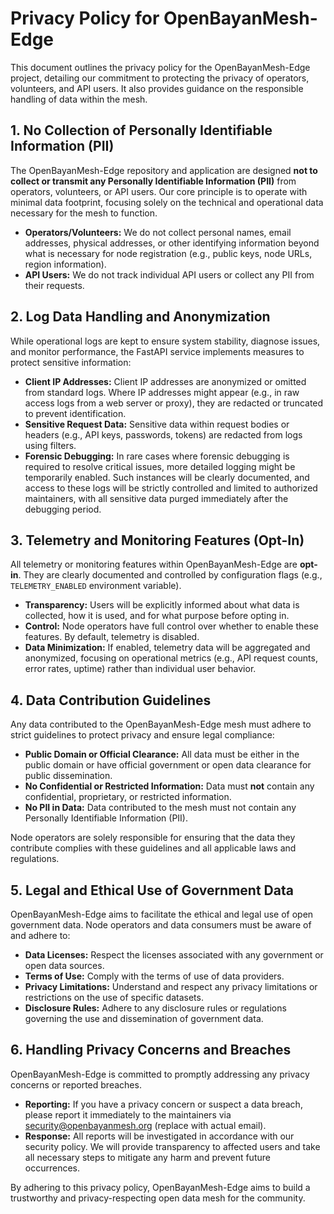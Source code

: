 # Privacy Policy for OpenBayanMesh-Edge

This document outlines the privacy policy for the OpenBayanMesh-Edge project, detailing our commitment to protecting the privacy of operators, volunteers, and API users. It also provides guidance on the responsible handling of data within the mesh.

## 1. No Collection of Personally Identifiable Information (PII)

The OpenBayanMesh-Edge repository and application are designed **not to collect or transmit any Personally Identifiable Information (PII)** from operators, volunteers, or API users. Our core principle is to operate with minimal data footprint, focusing solely on the technical and operational data necessary for the mesh to function.

-   **Operators/Volunteers:** We do not collect personal names, email addresses, physical addresses, or other identifying information beyond what is necessary for node registration (e.g., public keys, node URLs, region information).
-   **API Users:** We do not track individual API users or collect any PII from their requests.

## 2. Log Data Handling and Anonymization

While operational logs are kept to ensure system stability, diagnose issues, and monitor performance, the FastAPI service implements measures to protect sensitive information:

-   **Client IP Addresses:** Client IP addresses are anonymized or omitted from standard logs. Where IP addresses might appear (e.g., in raw access logs from a web server or proxy), they are redacted or truncated to prevent identification.
-   **Sensitive Request Data:** Sensitive data within request bodies or headers (e.g., API keys, passwords, tokens) are redacted from logs using filters.
-   **Forensic Debugging:** In rare cases where forensic debugging is required to resolve critical issues, more detailed logging might be temporarily enabled. Such instances will be clearly documented, and access to these logs will be strictly controlled and limited to authorized maintainers, with all sensitive data purged immediately after the debugging period.

## 3. Telemetry and Monitoring Features (Opt-In)

All telemetry or monitoring features within OpenBayanMesh-Edge are **opt-in**. They are clearly documented and controlled by configuration flags (e.g., `TELEMETRY_ENABLED` environment variable).

-   **Transparency:** Users will be explicitly informed about what data is collected, how it is used, and for what purpose before opting in.
-   **Control:** Node operators have full control over whether to enable these features. By default, telemetry is disabled.
-   **Data Minimization:** If enabled, telemetry data will be aggregated and anonymized, focusing on operational metrics (e.g., API request counts, error rates, uptime) rather than individual user behavior.

## 4. Data Contribution Guidelines

Any data contributed to the OpenBayanMesh-Edge mesh must adhere to strict guidelines to protect privacy and ensure legal compliance:

-   **Public Domain or Official Clearance:** All data must be either in the public domain or have official government or open data clearance for public dissemination.
-   **No Confidential or Restricted Information:** Data must **not** contain any confidential, proprietary, or restricted information.
-   **No PII in Data:** Data contributed to the mesh must not contain any Personally Identifiable Information (PII).

Node operators are solely responsible for ensuring that the data they contribute complies with these guidelines and all applicable laws and regulations.

## 5. Legal and Ethical Use of Government Data

OpenBayanMesh-Edge aims to facilitate the ethical and legal use of open government data. Node operators and data consumers must be aware of and adhere to:

-   **Data Licenses:** Respect the licenses associated with any government or open data sources.
-   **Terms of Use:** Comply with the terms of use of data providers.
-   **Privacy Limitations:** Understand and respect any privacy limitations or restrictions on the use of specific datasets.
-   **Disclosure Rules:** Adhere to any disclosure rules or regulations governing the use and dissemination of government data.

## 6. Handling Privacy Concerns and Breaches

OpenBayanMesh-Edge is committed to promptly addressing any privacy concerns or reported breaches.

-   **Reporting:** If you have a privacy concern or suspect a data breach, please report it immediately to the maintainers via [security@openbayanmesh.org](mailto:security@openbayanmesh.org) (replace with actual email).
-   **Response:** All reports will be investigated in accordance with our security policy. We will provide transparency to affected users and take all necessary steps to mitigate any harm and prevent future occurrences.

By adhering to this privacy policy, OpenBayanMesh-Edge aims to build a trustworthy and privacy-respecting open data mesh for the community.
